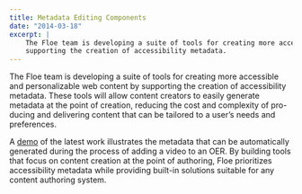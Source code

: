 ```yaml
---
title: Metadata Editing Components
date: "2014-03-18"
excerpt: |
    The Floe team is developing a suite of tools for creating more accessible and personalizable web content by
    supporting the creation of accessibility metadata.
---
```


The Floe team is developing a suite of tools for creating more accessible and personalizable web content by supporting
the creation of accessibility metadata. These tools will allow content creators to easily generate metadata at the point
of creation, reducing the cost and complexity of pro-ducing and delivering content that can be tailored to a user’s
needs and preferences.

A [demo](https://metadata.floeproject.org/demos/metadata/index.html) of the latest work illustrates the metadata that
can be automatically generated during the process of adding a video to an OER. By building tools that focus on content
creation at the point of authoring, Floe prioritizes accessibility metadata while providing built-in solutions suitable
for any content authoring system.
